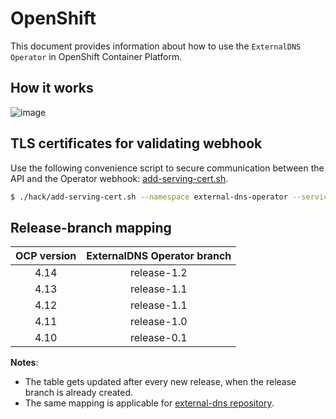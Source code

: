 # OpenShift

This document provides information about how to use the `ExternalDNS Operator` in OpenShift Container Platform.

## How it works
![image](./images/external-dns-flow-openshift.png)

## TLS certificates for validating webhook
Use the following convenience script to secure communication between the API and the Operator webhook: [add-serving-cert.sh](../hack/add-serving-cert.sh).
```bash
$ ./hack/add-serving-cert.sh --namespace external-dns-operator --service webhook-service --webhook validating-webhook-configuration --secret webhook-server-cert
```

## Release-branch mapping
| OCP version | ExternalDNS Operator branch |
| :---------: | :-------------------------: |
| 4.14        | release-1.2                 |
| 4.13        | release-1.1                 |
| 4.12        | release-1.1                 |
| 4.11        | release-1.0                 |
| 4.10        | release-0.1                 |

**Notes**:
- The table gets updated after every new release, when the release branch is already created.
- The same mapping is applicable for [external-dns repository](https://github.com/openshift/external-dns).
